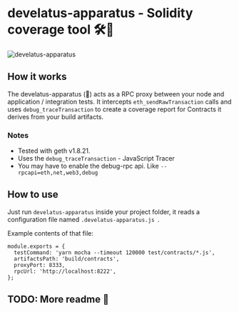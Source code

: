 # develatus-apparatus - Solidity coverage tool 🛠🔬

![develatus-apparatus](https://repository-images.githubusercontent.com/199478599/115de100-b2e9-11e9-8d27-4625885ca29c)

## How it works

The develatus-apparatus (👏) acts as a RPC proxy between your node and application / integration tests.
It intercepts `eth_sendRawTransaction` calls and uses `debug_traceTransaction` to create
a coverage report for Contracts it derives from your build artifacts.

### Notes

- Tested with geth v1.8.21.
- Uses the `debug_traceTransaction` - JavaScript Tracer
- You may have to enable the debug-rpc api. Like `--rpcapi=eth,net,web3,debug`

## How to use

Just run `develatus-apparatus` inside your project folder,
it reads a configuration file named `.develatus-apparatus.js `.

Example contents of that file:

```
module.exports = {
  testCommand: 'yarn mocha --timeout 120000 test/contracts/*.js',
  artifactsPath: 'build/contracts',
  proxyPort: 8333,
  rpcUrl: 'http://localhost:8222',
};
```

## TODO: More readme 🍪
